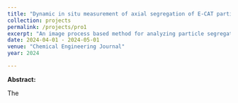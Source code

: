 ```yaml
---
title: "Dynamic in situ measurement of axial segregation of E-CAT particles in a bubbling fluidized bed"
collection: projects
permalink: /projects/pro1
excerpt: "An image process based method for analyzing particle segregation in fluidized bed"
date: 2024-04-01 - 2024-05-01
venue: "Chemical Engineering Journal"
year: 2024

---
```

**Abstract:**

The